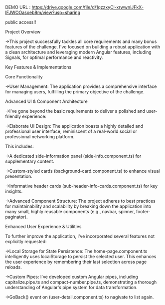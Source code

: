 DEMO URL : https://drive.google.com/file/d/1qzzxyCl-xrwwniJFkX-lFJWOOasoeb8m/view?usp=sharing

public access!!

Project Overview

->This project successfully tackles all core requirements and many bonus features of the challenge. I've focused on building a robust application with a clean architecture and leveraging modern Angular features, including Signals, for optimal performance and reactivity.

Key Features & Implementations

Core Functionality

->User Management: The application provides a comprehensive interface for managing users, fulfilling the primary objective of the challenge.

Advanced UI & Component Architecture

->I've gone beyond the basic requirements to deliver a polished and user-friendly experience:

->Elaborate UI Design: The application boasts a highly detailed and professional user interface, reminiscent of a real-world social or professional networking platform.

This includes:

->A dedicated side-information panel (side-info.component.ts) for supplementary content.

->Custom-styled cards (background-card.component.ts) to enhance visual presentation.

->Informative header cards (sub-header-info-cards.component.ts) for key insights.

->Advanced Component Structure: The project adheres to best practices for maintainability and scalability by breaking down the application into many small, highly reusable components (e.g., navbar, spinner, footer-paginator).

Enhanced User Experience & Utilities

To further improve the application, I've incorporated several features not explicitly requested:

->Local Storage for State Persistence: The home-page.component.ts intelligently uses localStorage to persist the selected user. This enhances the user experience by remembering their last selection across page reloads.

->Custom Pipes: I've developed custom Angular pipes, including capitalize.pipe.ts and compact-number.pipe.ts, demonstrating a thorough understanding of Angular's pipe system for data transformation.

->GoBack() event on (user-detail.component.ts) to nagivate to list again.
